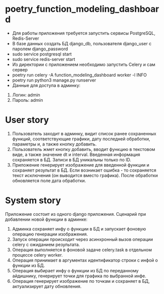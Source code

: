 # poetry_function_modeling_dashboard
 - Для работы приложения требуется запустить сервисы PostgreSQL, Redis-Server
 - В базе данных создать БД django_db, пользователя django_user с паролем django_password
 - sudo service postgresql start
 - sudo service redis-server start
 - Из директории с приложением необходимо запустить Celery и сам сервер
 - poetry run celery -A function_modeling_dashboard worker -l INFO
 - poetry run python3 manage.py runserver
 - Данные для доступа в админку:
 1. Логин: admin
 2. Пароль: admin
# User story
1. Пользователь заходит в админку, видит список ранее сохраненных функций,
соответствующие графики, дату последней обработки, параметры и, а
также кнопку добавить.
2. Пользователь жмет кнопку добавить, вводит функцию в текстовом виде, а также
значение dt и interval. Введенная информация сохраняется в БД. Запиcи в БД
уникальны только по ID.
3. Приложение генерирует изображение для введенной функции и сохраняет результат в
БД. Если возникает ошибка - то сохраняется текст исключения (он выводится вместо
графика). После обработки обновляется поле дата обработки.
# System story
Приложение состоит из одного django приложения. Сценарий при добавлении новой функции
в админке:
1. Админка сохраняет инфу о функции в БД и запускает фоновую операцию генерации
изображения.
2. Запуск операции происходит через асинхронный вызов операции celery с ожиданием
результата.
3. Операция выполняется в фоновой задаче celery.task в отдельном процессе celery
worker.
4. Операция принимает в аргументах идентификатор строки с инфой о функции из БД.
5. Операция выбирает инфу о функции из БД по переданному айдишнику, генерирует
точки для графика по выбранной инфе.
6. Операция генерирует изображение по точкам и сохраняет в БД, актуализирует дату
обновления.
